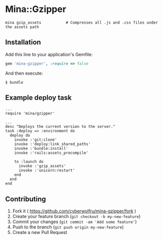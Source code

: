 # Mina::Gzipper

    mina gzip_assets           # Compresses all .js and .css files under the assets path

## Installation

Add this line to your application's Gemfile:

```ruby
gem 'mina-gzipper', :require => false
```

And then execute:

    $ bundle


## Example deploy task
    ...
    require 'mina/gzipper'

    ...
    desc "Deploys the current version to the server."
    task :deploy => :environment do
      deploy do
        invoke :'git:clone'
        invoke :'deploy:link_shared_paths'
        invoke :'bundle:install'
        invoke :'rails:assets_precompile'

        to :launch do
          invoke :'gzip_assets'
          invoke :'unicorn:restart'
        end
      end
    end

## Contributing

1. Fork it ( https://github.com/cyberwolfru/mina-gzipper/fork )
2. Create your feature branch (`git checkout -b my-new-feature`)
3. Commit your changes (`git commit -am 'Add some feature'`)
4. Push to the branch (`git push origin my-new-feature`)
5. Create a new Pull Request
